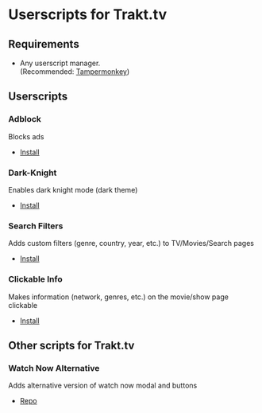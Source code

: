 # Userscripts for Trakt.tv
## Requirements
+ Any userscript manager.   
(Recommended: [Tampermonkey](https://addons.mozilla.org/ru/firefox/addon/tampermonkey/))
## Userscripts
### Adblock
Blocks ads 
+ [Install](https://github.com/sergeyhist/trakt-scripts/raw/main/trakt-adblock.user.js)
### Dark-Knight
Enables dark knight mode (dark theme)
+ [Install](https://github.com/sergeyhist/trakt-scripts/raw/main/trakt-dark-knight.user.js)
### Search Filters
Adds custom filters (genre, country, year, etc.) to TV/Movies/Search pages
+ [Install](https://github.com/sergeyhist/trakt-scripts/raw/main/trakt-filters.user.js)
### Clickable Info
Makes information (network, genres, etc.) on the movie/show page clickable
+ [Install](https://github.com/sergeyhist/trakt-scripts/raw/main/trakt-info.user.js)
## Other scripts for Trakt.tv
### Watch Now Alternative
Adds alternative version of watch now modal and buttons
+ [Repo](https://github.com/sergeyhist/trakt-watch-now-alternative)
